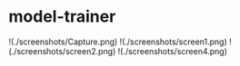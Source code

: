 # model-trainer
!(./screenshots/Capture.png)
!(./screenshots/screen1.png)
!(./screenshots/screen2.png)
!(./screenshots/screen4.png)
